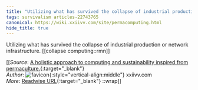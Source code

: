 ```yaml
---
title: "Utilizing what has survived the collapse of industrial production or ..."
tags: survivalism articles-22743765
canonical: https://wiki.xxiivv.com/site/permacomputing.html
hide_title: true
---
```


Utilizing what has survived the collapse of industrial production or network infrastructure.
[[collapse computing::rmn]]


[[_Source_: [A holistic approach to computing and sustainability inspired from permaculture.](https://wiki.xxiivv.com/site/permacomputing.html){:target="_blank"}<br>
_Author_: ![favicon](https://s2.googleusercontent.com/s2/favicons?domain=wiki.xxiivv.com){:style="vertical-align:middle"} xxiivv.com<br>
_More_: [Readwise URL](https://readwise.io/open/454947544){:target="_blank"}
::wrap]]